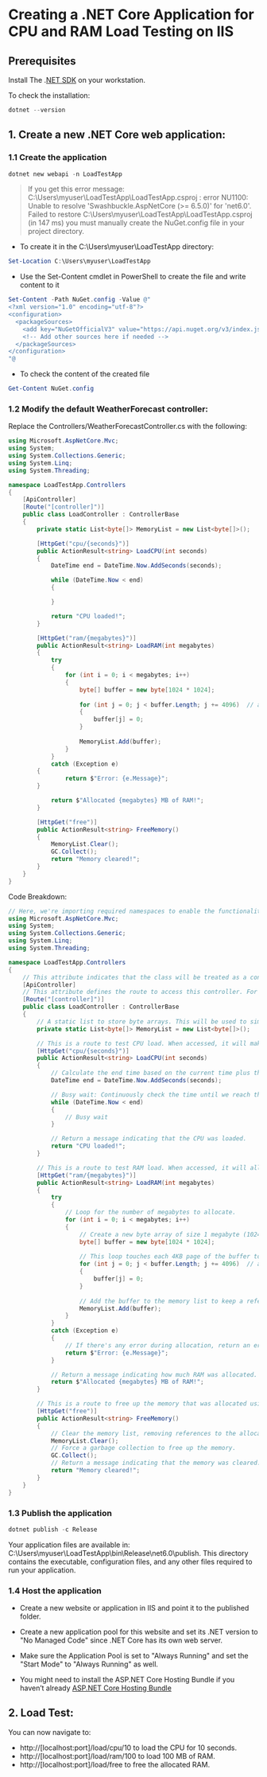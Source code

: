 # Creating a .NET Core Application for CPU and RAM Load Testing on IIS

##      Prerequisites
Install The .[NET SDK](https://dotnet.microsoft.com/en-us/download/dotnet) on your workstation.

To check the installation:

```powershell
dotnet --version
```

## 1.   Create a new .NET Core web application:
### 1.1 Create the application
```powershell
dotnet new webapi -n LoadTestApp
```

> If you get this error message: C:\Users\myuser\LoadTestApp\LoadTestApp.csproj : error NU1100: Unable to resolve 'Swashbuckle.AspNetCore (>= 6.5.0)' for 'net6.0'.
  Failed to restore C:\Users\myuser\LoadTestApp\LoadTestApp.csproj (in 147 ms) you must manually create the NuGet.config file in your project directory.

- To create it in the C:\Users\myuser\LoadTestApp directory:
```powershell
Set-Location C:\Users\myuser\LoadTestApp
```
- Use the Set-Content cmdlet in PowerShell to create the file and write content to it
```powershell
Set-Content -Path NuGet.config -Value @"
<?xml version="1.0" encoding="utf-8"?>
<configuration>
  <packageSources>
    <add key="NuGetOfficialV3" value="https://api.nuget.org/v3/index.json" />
    <!-- Add other sources here if needed -->
  </packageSources>
</configuration>
"@
```
- To check the content of the created file
```powershell
Get-Content NuGet.config
```
### 1.2   Modify the default WeatherForecast controller:

Replace the Controllers/WeatherForecastController.cs with the following:

```csharp
using Microsoft.AspNetCore.Mvc;
using System;
using System.Collections.Generic;
using System.Linq;
using System.Threading;

namespace LoadTestApp.Controllers
{
    [ApiController]
    [Route("[controller]")]
    public class LoadController : ControllerBase
    {
        private static List<byte[]> MemoryList = new List<byte[]>();

        [HttpGet("cpu/{seconds}")]
        public ActionResult<string> LoadCPU(int seconds)
        {
            DateTime end = DateTime.Now.AddSeconds(seconds);

            while (DateTime.Now < end)
            {

            }

            return "CPU loaded!";
        }

        [HttpGet("ram/{megabytes}")]
        public ActionResult<string> LoadRAM(int megabytes)
        {
            try
            {
                for (int i = 0; i < megabytes; i++)
                {
                    byte[] buffer = new byte[1024 * 1024];
            
                    for (int j = 0; j < buffer.Length; j += 4096)  // assuming 4KB pages
                    {
                        buffer[j] = 0;
                    }
            
                    MemoryList.Add(buffer);
                }
            }
            catch (Exception e)
        {
                return $"Error: {e.Message}";
        }

            return $"Allocated {megabytes} MB of RAM!";
        }

        [HttpGet("free")]
        public ActionResult<string> FreeMemory()
        {
            MemoryList.Clear();
            GC.Collect();
            return "Memory cleared!";
        }
    }
}
```
Code Breakdown:

```csharp
// Here, we're importing required namespaces to enable the functionality of our code.
using Microsoft.AspNetCore.Mvc;
using System;
using System.Collections.Generic;
using System.Linq;
using System.Threading;

namespace LoadTestApp.Controllers
{
    // This attribute indicates that the class will be treated as a controller in ASP.NET Core.
    [ApiController]
    // This attribute defines the route to access this controller. For instance: `/Load`
    [Route("[controller]")]
    public class LoadController : ControllerBase
    {
        // A static list to store byte arrays. This will be used to simulate RAM usage.
        private static List<byte[]> MemoryList = new List<byte[]>();

        // This is a route to test CPU load. When accessed, it will make the CPU busy for the specified number of seconds.
        [HttpGet("cpu/{seconds}")]
        public ActionResult<string> LoadCPU(int seconds)
        {
            // Calculate the end time based on the current time plus the specified seconds.
            DateTime end = DateTime.Now.AddSeconds(seconds);

            // Busy wait: Continuously check the time until we reach the end time. This loop makes the CPU busy.
            while (DateTime.Now < end)
            {
                // Busy wait
            }

            // Return a message indicating that the CPU was loaded.
            return "CPU loaded!";
        }

        // This is a route to test RAM load. When accessed, it will allocate the specified number of megabytes in RAM.
        [HttpGet("ram/{megabytes}")]
        public ActionResult<string> LoadRAM(int megabytes)
        {
            try
            {
                // Loop for the number of megabytes to allocate.
                for (int i = 0; i < megabytes; i++)
                {
                    // Create a new byte array of size 1 megabyte (1024 * 1024 bytes).
                    byte[] buffer = new byte[1024 * 1024];
            
                    // This loop touches each 4KB page of the buffer to ensure it's in the working set of memory.
                    for (int j = 0; j < buffer.Length; j += 4096)  // assuming 4KB pages
                    {
                        buffer[j] = 0;
                    }
            
                    // Add the buffer to the memory list to keep a reference to it (preventing garbage collection).
                    MemoryList.Add(buffer);
                }
            }
            catch (Exception e)
            {
                // If there's any error during allocation, return an error message.
                return $"Error: {e.Message}";
            }

            // Return a message indicating how much RAM was allocated.
            return $"Allocated {megabytes} MB of RAM!";
        }

        // This is a route to free up the memory that was allocated using the above route.
        [HttpGet("free")]
        public ActionResult<string> FreeMemory()
        {
            // Clear the memory list, removing references to the allocated buffers.
            MemoryList.Clear();
            // Force a garbage collection to free up the memory.
            GC.Collect();
            // Return a message indicating that the memory was cleared.
            return "Memory cleared!";
        }
    }
}
```

### 1.3 Publish the application
```powershell
dotnet publish -c Release
```
Your application files are available in: C:\Users\myuser\LoadTestApp\bin\Release\net6.0\publish. This directory contains the executable, configuration files, and any other files required to run your application.

### 1.4 Host the application

- Create a new website or application in IIS and point it to the published folder.

- Create a new application pool for this website and set its .NET version to "No Managed Code" since .NET Core has its own web server.

- Make sure the Application Pool is set to "Always Running" and set the "Start Mode" to "Always Running" as well.

- You might need to install the ASP.NET Core Hosting Bundle if you haven’t already [ASP.NET Core Hosting Bundle](https://dotnet.microsoft.com/download/dotnet-core/thank-you/runtime-aspnetcore-5.0.5-windows-hosting-bundle-installer)

## 2.   Load Test:

You can now navigate to:
- http://[localhost:port]/load/cpu/10 to load the CPU for 10 seconds.
- http://[localhost:port]/load/ram/100 to load 100 MB of RAM.
- http://[localhost:port]/load/free to free the allocated RAM.
